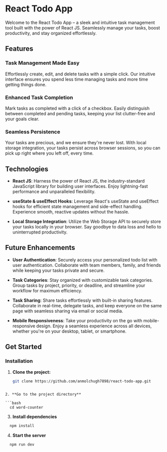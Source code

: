 # React Todo App

Welcome to the React Todo App – a sleek and intuitive task management tool built with the power of React JS. Seamlessly manage your tasks, boost productivity, and stay organized effortlessly.

## Features

### Task Management Made Easy

Effortlessly create, edit, and delete tasks with a simple click. Our intuitive interface ensures you spend less time managing tasks and more time getting things done.

### Enhanced Task Completion

Mark tasks as completed with a click of a checkbox. Easily distinguish between completed and pending tasks, keeping your list clutter-free and your goals clear.

### Seamless Persistence

Your tasks are precious, and we ensure they're never lost. With local storage integration, your tasks persist across browser sessions, so you can pick up right where you left off, every time.

## Technologies

- **React JS**: Harness the power of React JS, the industry-standard JavaScript library for building user interfaces. Enjoy lightning-fast performance and unparalleled flexibility.

- **useState & useEffect Hooks**: Leverage React's useState and useEffect hooks for efficient state management and side-effect handling. Experience smooth, reactive updates without the hassle.

- **Local Storage Integration**: Utilize the Web Storage API to securely store your tasks locally in your browser. Say goodbye to data loss and hello to uninterrupted productivity.

## Future Enhancements

- **User Authentication**: Securely access your personalized todo list with user authentication. Collaborate with team members, family, and friends while keeping your tasks private and secure.

- **Task Categories**: Stay organized with customizable task categories. Group tasks by project, priority, or deadline, and streamline your workflow for maximum efficiency.

- **Task Sharing**: Share tasks effortlessly with built-in sharing features. Collaborate in real-time, delegate tasks, and keep everyone on the same page with seamless sharing via email or social media.

- **Mobile Responsiveness**: Take your productivity on the go with mobile-responsive design. Enjoy a seamless experience across all devices, whether you're on your desktop, tablet, or smartphone.

## Get Started

### Installation

1. **Clone the project:**
   ```bash
   git clone https://github.com/anmolchugh7898/react-todo-app.git

```

2. **Go to the project directory**

```bash
  cd word-counter
```

3. **Install dependencies**

```bash
  npm install
```

4. **Start the server**

```bash
  npm run dev
```
